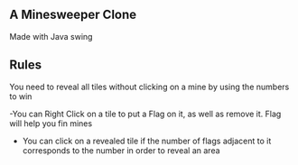 ## A Minesweeper Clone

Made with Java swing

## Rules

You need to reveal all tiles without clicking on a mine by using the numbers to win

-You can Right Click on a tile to put a Flag on it, as well as remove it.
  Flag will help you fin mines
- You can click on a revealed tile if the number of flags adjacent to it corresponds to the number in order to reveal an area




